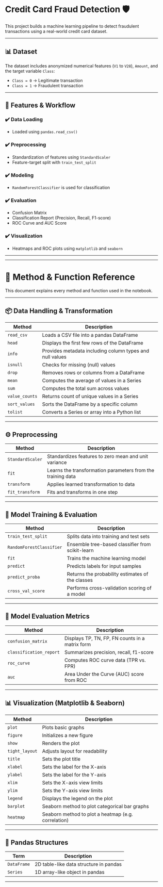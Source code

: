 # Credit Card Fraud Detection 🛡️

This project builds a machine learning pipeline to detect fraudulent transactions using a real-world credit card dataset.

---

## 📊 Dataset

The dataset includes anonymized numerical features (`V1` to `V28`), `Amount`, and the target variable `Class`:
- `Class = 0` → Legitimate transaction  
- `Class = 1` → Fraudulent transaction

---

## 🔧 Features & Workflow

### ✔️ Data Loading
- Loaded using `pandas.read_csv()`

### ✔️ Preprocessing
- Standardization of features using `StandardScaler`  
- Feature-target split with `train_test_split`

### ✔️ Modeling
- `RandomForestClassifier` is used for classification

### ✔️ Evaluation
- Confusion Matrix
- Classification Report (Precision, Recall, F1-score)
- ROC Curve and AUC Score

### ✔️ Visualization
- Heatmaps and ROC plots using `matplotlib` and `seaborn`

---
___
# 📘 Method & Function Reference

This document explains every method and function used in the notebook.

---

## 📦 Data Handling & Transformation

| Method         | Description                                              |
|----------------|----------------------------------------------------------|
| `read_csv`     | Loads a CSV file into a pandas DataFrame                 |
| `head`         | Displays the first few rows of the DataFrame             |
| `info`         | Provides metadata including column types and null values |
| `isnull`       | Checks for missing (null) values                         |
| `drop`         | Removes rows or columns from a DataFrame                 |
| `mean`         | Computes the average of values in a Series               |
| `sum`          | Computes the total sum across values                     |
| `value_counts` | Returns count of unique values in a Series               |
| `sort_values`  | Sorts the DataFrame by a specific column                 |
| `tolist`       | Converts a Series or array into a Python list            |

---

## ⚙️ Preprocessing

| Method           | Description                                                     |
|------------------|-----------------------------------------------------------------|
| `StandardScaler` | Standardizes features to zero mean and unit variance            |
| `fit`            | Learns the transformation parameters from the training data     |
| `transform`      | Applies learned transformation to data                          |
| `fit_transform`  | Fits and transforms in one step                                 |

---

## 🎯 Model Training & Evaluation

| Method                | Description                                                        |
|------------------------|--------------------------------------------------------------------|
| `train_test_split`     | Splits data into training and test sets                           |
| `RandomForestClassifier` | Ensemble tree-based classifier from scikit-learn              |
| `fit`                  | Trains the machine learning model                                 |
| `predict`              | Predicts labels for input samples                                |
| `predict_proba`        | Returns the probability estimates of the classes                 |
| `cross_val_score`      | Performs cross-validation scoring of a model                     |

---

## 🧪 Model Evaluation Metrics

| Method                | Description                                                     |
|------------------------|-----------------------------------------------------------------|
| `confusion_matrix`     | Displays TP, TN, FP, FN counts in a matrix form                |
| `classification_report`| Summarizes precision, recall, f1-score                         |
| `roc_curve`            | Computes ROC curve data (TPR vs. FPR)                          |
| `auc`                  | Area Under the Curve (AUC) score from ROC                      |

---

## 📊 Visualization (Matplotlib & Seaborn)

| Method        | Description                                          |
|---------------|------------------------------------------------------|
| `plot`        | Plots basic graphs                                   |
| `figure`      | Initializes a new figure                             |
| `show`        | Renders the plot                                     |
| `tight_layout`| Adjusts layout for readability                       |
| `title`       | Sets the plot title                                  |
| `xlabel`      | Sets the label for the X-axis                        |
| `ylabel`      | Sets the label for the Y-axis                        |
| `xlim`        | Sets the X-axis view limits                          |
| `ylim`        | Sets the Y-axis view limits                          |
| `legend`      | Displays the legend on the plot                      |
| `barplot`     | Seaborn method to plot categorical bar graphs        |
| `heatmap`     | Seaborn method to plot a heatmap (e.g. correlation)  |

---

## 🧱 Pandas Structures

| Term        | Description                            |
|-------------|----------------------------------------|
| `DataFrame` | 2D table-like data structure in pandas |
| `Series`    | 1D array-like object in pandas         |

---



